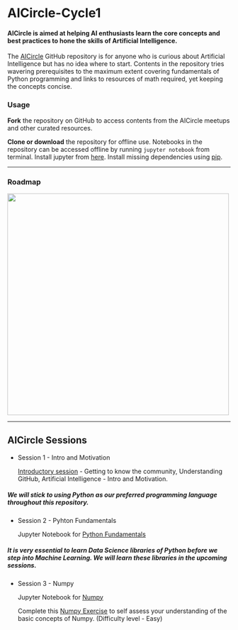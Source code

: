 # **AICircle-Cycle1**

#### AICircle is aimed at helping AI enthusiasts learn the core concepts and best practices to hone the skills of Artificial Intelligence.

The [AICircle](https://github.com/harishrb/AICircle) GitHub repository is for anyone who is curious about Artificial Intelligence but has no idea where to start. Contents in the repository tries wavering prerequisites to the maximum extent covering fundamentals of Python programming and links to resources of math required, yet keeping the concepts concise.

### Usage
**Fork** the repository on GitHub to access contents from the AICircle meetups and other curated resources. 

**Clone or download** the repository for offline use. Notebooks in the repository can be accessed offline by running `jupyter notebook` from terminal. Install jupyter from [here](http://jupyter.readthedocs.io/en/latest/install.html). Install missing dependencies using [pip](https://pypi.org/project/pip/).

---

### Roadmap
<img src="Resources/RelativeMedia/roadmap.png" width="500">

---

## AICircle Sessions

+ Session 1 - Intro and Motivation
  
  [Introductory session](https://github.com/harishrb/AICircle/tree/master/Sessions/Session%201) - Getting to know the community, Understanding GitHub, Artificial Intelligence - Intro and Motivation.


##### We will stick to using Python as our preferred programming language throughout this repository.

+ Session 2 - Pyhton Fundamentals

  Jupyter Notebook for [Python Fundamentals](https://github.com/harishrb/AICircle/tree/master/Sessions/Session%202)


##### It is very essential to learn Data Science libraries of Python before we step into Machine Learning. We will learn these libraries in the upcoming sessions. 

+ Session 3 - Numpy

  Jupyter Notebook for [Numpy](https://github.com/harishrb/AICircle/tree/master/Sessions/Session%203)
  
  Complete this [Numpy Exercise](https://github.com/harishrb/AICircle/blob/master/Resources/Exercises/Numpy%20Exercise.ipynb) to self     assess your understanding of the basic concepts of Numpy. (Difficulty level - Easy)
